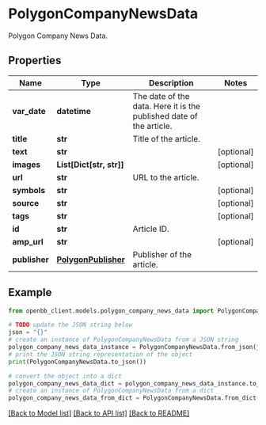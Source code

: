 # PolygonCompanyNewsData

Polygon Company News Data.

## Properties

Name | Type | Description | Notes
------------ | ------------- | ------------- | -------------
**var_date** | **datetime** | The date of the data. Here it is the published date of the article. | 
**title** | **str** | Title of the article. | 
**text** | **str** |  | [optional] 
**images** | **List[Dict[str, str]]** |  | [optional] 
**url** | **str** | URL to the article. | 
**symbols** | **str** |  | [optional] 
**source** | **str** |  | [optional] 
**tags** | **str** |  | [optional] 
**id** | **str** | Article ID. | 
**amp_url** | **str** |  | [optional] 
**publisher** | [**PolygonPublisher**](PolygonPublisher.md) | Publisher of the article. | 

## Example

```python
from openbb_client.models.polygon_company_news_data import PolygonCompanyNewsData

# TODO update the JSON string below
json = "{}"
# create an instance of PolygonCompanyNewsData from a JSON string
polygon_company_news_data_instance = PolygonCompanyNewsData.from_json(json)
# print the JSON string representation of the object
print(PolygonCompanyNewsData.to_json())

# convert the object into a dict
polygon_company_news_data_dict = polygon_company_news_data_instance.to_dict()
# create an instance of PolygonCompanyNewsData from a dict
polygon_company_news_data_from_dict = PolygonCompanyNewsData.from_dict(polygon_company_news_data_dict)
```
[[Back to Model list]](../README.md#documentation-for-models) [[Back to API list]](../README.md#documentation-for-api-endpoints) [[Back to README]](../README.md)


